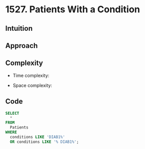 # 1527. Patients With a Condition

## Intuition

## Approach
<!-- Describe your approach to solving the problem. -->

## Complexity

- Time complexity:
<!-- Add your time complexity here, e.g. $$O(n)$$ -->

- Space complexity:
<!-- Add your space complexity here, e.g. $$O(n)$$ -->

## Code

```sql
SELECT
  *
FROM
  Patients
WHERE
  conditions LIKE 'DIAB1%'
  OR conditions LIKE '% DIAB1%';
```
